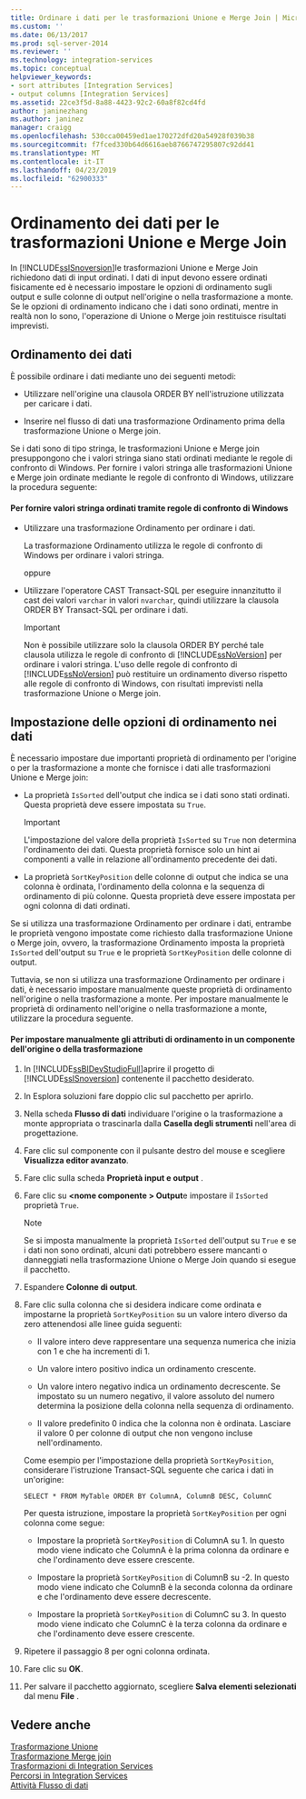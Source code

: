 ```yaml
---
title: Ordinare i dati per le trasformazioni Unione e Merge Join | Microsoft Docs
ms.custom: ''
ms.date: 06/13/2017
ms.prod: sql-server-2014
ms.reviewer: ''
ms.technology: integration-services
ms.topic: conceptual
helpviewer_keywords:
- sort attributes [Integration Services]
- output columns [Integration Services]
ms.assetid: 22ce3f5d-8a88-4423-92c2-60a8f82cd4fd
author: janinezhang
ms.author: janinez
manager: craigg
ms.openlocfilehash: 530cca00459ed1ae170272dfd20a54928f039b38
ms.sourcegitcommit: f7fced330b64d6616aeb8766747295807c92dd41
ms.translationtype: MT
ms.contentlocale: it-IT
ms.lasthandoff: 04/23/2019
ms.locfileid: "62900333"
---
```

# <a name="sort-data-for-the-merge-and-merge-join-transformations"></a>Ordinamento dei dati per le trasformazioni Unione e Merge Join
  In [!INCLUDE[ssISnoversion](../../../includes/ssisnoversion-md.md)]le trasformazioni Unione e Merge Join richiedono dati di input ordinati. I dati di input devono essere ordinati fisicamente ed è necessario impostare le opzioni di ordinamento sugli output e sulle colonne di output nell'origine o nella trasformazione a monte. Se le opzioni di ordinamento indicano che i dati sono ordinati, mentre in realtà non lo sono, l'operazione di Unione o Merge join restituisce risultati imprevisti.  
  
## <a name="sorting-the-data"></a>Ordinamento dei dati  
 È possibile ordinare i dati mediante uno dei seguenti metodi:  
  
-   Utilizzare nell'origine una clausola ORDER BY nell'istruzione utilizzata per caricare i dati.  
  
-   Inserire nel flusso di dati una trasformazione Ordinamento prima della trasformazione Unione o Merge join.  
  
 Se i dati sono di tipo stringa, le trasformazioni Unione e Merge join presuppongono che i valori stringa siano stati ordinati mediante le regole di confronto di Windows. Per fornire i valori stringa alle trasformazioni Unione e Merge join ordinate mediante le regole di confronto di Windows, utilizzare la procedura seguente:  
  
#### <a name="to-provide-string-values-that-are-sorted-by-using-windows-collation"></a>Per fornire valori stringa ordinati tramite regole di confronto di Windows  
  
-   Utilizzare una trasformazione Ordinamento per ordinare i dati.  
  
     La trasformazione Ordinamento utilizza le regole di confronto di Windows per ordinare i valori stringa.  
  
     oppure  
  
-   Utilizzare l'operatore CAST Transact-SQL per eseguire innanzitutto il cast dei valori `varchar` in valori `nvarchar`, quindi utilizzare la clausola ORDER BY Transact-SQL per ordinare i dati.  
  
    > [!IMPORTANT]  
    >  Non è possibile utilizzare solo la clausola ORDER BY perché tale clausola utilizza le regole di confronto di [!INCLUDE[ssNoVersion](../../../includes/ssnoversion-md.md)] per ordinare i valori stringa. L'uso delle regole di confronto di [!INCLUDE[ssNoVersion](../../../includes/ssnoversion-md.md)] può restituire un ordinamento diverso rispetto alle regole di confronto di Windows, con risultati imprevisti nella trasformazione Unione o Merge join.  
  
## <a name="setting-sort-options-on-the-data"></a>Impostazione delle opzioni di ordinamento nei dati  
 È necessario impostare due importanti proprietà di ordinamento per l'origine o per la trasformazione a monte che fornisce i dati alle trasformazioni Unione e Merge join:  
  
-   La proprietà `IsSorted` dell'output che indica se i dati sono stati ordinati. Questa proprietà deve essere impostata su `True`.  
  
    > [!IMPORTANT]  
    >  L'impostazione del valore della proprietà `IsSorted` su `True` non determina l'ordinamento dei dati. Questa proprietà fornisce solo un hint ai componenti a valle in relazione all'ordinamento precedente dei dati.  
  
-   La proprietà `SortKeyPosition` delle colonne di output che indica se una colonna è ordinata, l'ordinamento della colonna e la sequenza di ordinamento di più colonne. Questa proprietà deve essere impostata per ogni colonna di dati ordinati.  
  
 Se si utilizza una trasformazione Ordinamento per ordinare i dati, entrambe le proprietà vengono impostate come richiesto dalla trasformazione Unione o Merge join, ovvero, la trasformazione Ordinamento imposta la proprietà `IsSorted` dell'output su `True` e le proprietà `SortKeyPosition` delle colonne di output.  
  
 Tuttavia, se non si utilizza una trasformazione Ordinamento per ordinare i dati, è necessario impostare manualmente queste proprietà di ordinamento nell'origine o nella trasformazione a monte. Per impostare manualmente le proprietà di ordinamento nell'origine o nella trasformazione a monte, utilizzare la procedura seguente.  
  
#### <a name="to-manually-set-sort-attributes-on-a-source-or-transformation-component"></a>Per impostare manualmente gli attributi di ordinamento in un componente dell'origine o della trasformazione  
  
1.  In [!INCLUDE[ssBIDevStudioFull](../../../includes/ssbidevstudiofull-md.md)]aprire il progetto di [!INCLUDE[ssISnoversion](../../../includes/ssisnoversion-md.md)] contenente il pacchetto desiderato.  
  
2.  In Esplora soluzioni fare doppio clic sul pacchetto per aprirlo.  
  
3.  Nella scheda **Flusso di dati** individuare l'origine o la trasformazione a monte appropriata o trascinarla dalla **Casella degli strumenti** nell'area di progettazione.  
  
4.  Fare clic sul componente con il pulsante destro del mouse e scegliere **Visualizza editor avanzato**.  
  
5.  Fare clic sulla scheda **Proprietà input e output** .  
  
6.  Fare clic su  **\<nome componente > Output**e impostare il `IsSorted` proprietà `True`.  
  
    > [!NOTE]  
    >  Se si imposta manualmente la proprietà `IsSorted` dell'output su `True` e se i dati non sono ordinati, alcuni dati potrebbero essere mancanti o danneggiati nella trasformazione Unione o Merge Join quando si esegue il pacchetto.  
  
7.  Espandere **Colonne di output**.  
  
8.  Fare clic sulla colonna che si desidera indicare come ordinata e impostarne la proprietà `SortKeyPosition` su un valore intero diverso da zero attenendosi alle linee guida seguenti:  
  
    -   Il valore intero deve rappresentare una sequenza numerica che inizia con 1 e che ha incrementi di 1.  
  
    -   Un valore intero positivo indica un ordinamento crescente.  
  
    -   Un valore intero negativo indica un ordinamento decrescente. Se impostato su un numero negativo, il valore assoluto del numero determina la posizione della colonna nella sequenza di ordinamento.  
  
    -   Il valore predefinito 0 indica che la colonna non è ordinata. Lasciare il valore 0 per colonne di output che non vengono incluse nell'ordinamento.  
  
     Come esempio per l'impostazione della proprietà `SortKeyPosition`, considerare l'istruzione Transact-SQL seguente che carica i dati in un'origine:  
  
     `SELECT * FROM MyTable ORDER BY ColumnA, ColumnB DESC, ColumnC`  
  
     Per questa istruzione, impostare la proprietà `SortKeyPosition` per ogni colonna come segue:  
  
    -   Impostare la proprietà `SortKeyPosition` di ColumnA su 1. In questo modo viene indicato che ColumnA è la prima colonna da ordinare e che l'ordinamento deve essere crescente.  
  
    -   Impostare la proprietà `SortKeyPosition` di ColumnB su -2. In questo modo viene indicato che ColumnB è la seconda colonna da ordinare e che l'ordinamento deve essere decrescente.  
  
    -   Impostare la proprietà `SortKeyPosition` di ColumnC su 3. In questo modo viene indicato che ColumnC è la terza colonna da ordinare e che l'ordinamento deve essere crescente.  
  
9. Ripetere il passaggio 8 per ogni colonna ordinata.  
  
10. Fare clic su **OK**.  
  
11. Per salvare il pacchetto aggiornato, scegliere **Salva elementi selezionati** dal menu **File** .  
  
## <a name="see-also"></a>Vedere anche  
 [Trasformazione Unione](merge-transformation.md)   
 [Trasformazione Merge join](merge-join-transformation.md)   
 [Trasformazioni di Integration Services](integration-services-transformations.md)   
 [Percorsi in Integration Services](../integration-services-paths.md)   
 [Attività Flusso di dati](../../control-flow/data-flow-task.md)  
  
  
